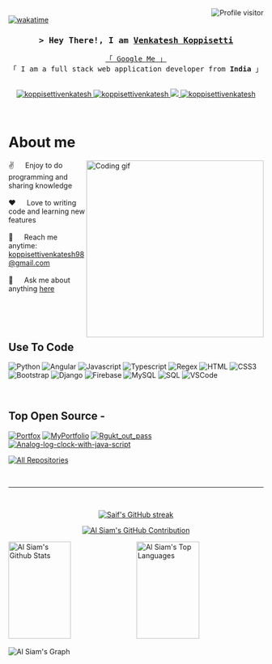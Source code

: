 

<a href="https://komarev.com/ghpvc/?username=koppisettivenkatesh">
  <img align="right" src="https://komarev.com/ghpvc/?username=koppisettivenkatesh&label=Visitors&color=0e75b6&style=flat" alt="Profile visitor" />
</a>


[![wakatime](https://wakatime.com/badge/user/eebb3dd8-d9b2-40de-9b88-6fd6cac99dbc.svg)](https://wakatime.com/@eebb3dd8-d9b2-40de-9b88-6fd6cac99dbc)

<!-- Intro  -->
<h3 align="center">
        <samp>&gt; Hey There!, I am
                <b><a target="_blank" href="https://www.linkedin.com/in/venkatesh-koppisetti/">Venkatesh Koppisetti</a></b>
        </samp>
</h3>


<p align="center"> 
  <samp>
    <a href="https://www.google.com/search?q=venkatesh+koppisetti">「 Google Me 」</a>
    <br>
    「 I am a full stack web application developer from <b>India</b> 」
    <br>
    <br>
  </samp>
</p>

<p align="center">
 <a href="https://venkatesh-koppisetti.web.app/" target="blank">
  <img src="https://img.shields.io/badge/Website-DC143C?style=for-the-badge&logo=medium&logoColor=white" alt="koppisettivenkatesh" />
 </a>
 <a href="https://www.linkedin.com/in/venkatesh-koppisetti/" target="_blank">
  <img src="https://img.shields.io/badge/LinkedIn-0077B5?style=for-the-badge&logo=linkedin&logoColor=white" alt="koppisettivenkatesh"/>
 </a>
 <a href="https://twitter.com/Koppisettivenk2?t=q5Mfdx1bpM_7coNzuwsrWg&s=09" target="_blank">
  <img src="https://img.shields.io/badge/Twitter-1DA1F2?style=for-the-badge&logo=twitter&logoColor=white" />
 </a>
 <a href="https://instagram.com/code.withemmy?igshid=MzMyNGUyNmU2YQ==" target="_blank">
  <img src="https://img.shields.io/badge/Instagram-fe4164?style=for-the-badge&logo=instagram&logoColor=white" alt="koppisettivenkatesh" />
 </a> 
<!--  <a href="https://facebook.com/koppisettivenkatesh.world" target="_blank">
  <img src="https://img.shields.io/badge/Facebook-20BEFF?&style=for-the-badge&logo=facebook&logoColor=white" alt="koppisettivenkatesh"  />
  </a>  -->
</p>
<br />

<!-- About Section -->
 # About me
 
<p>
 <img align="right" width="350" src="/assets/programmer.gif" alt="Coding gif" />
  
 ✌️ &emsp; Enjoy to do programming and sharing knowledge <br/><br/>
 ❤️ &emsp; Love to writing code and learning new features<br/><br/>
 📧 &emsp; Reach me anytime: koppisettivenkatesh98@gmail.com<br/><br/>
 💬 &emsp; Ask me about anything [here](https://github.com/koppisettivenkatesh/koppisettivenkatesh/issues)

</p>

<br/>
<br/>
<br/>

## Use To Code
![Python](https://img.shields.io/badge/Python-3776AB?style=for-the-badge&logo=python&logoColor=white)
![Angular](https://img.shields.io/badge/Angular-DD0031?style=for-the-badge&logo=angular&logoColor=white)
![Javascript](https://img.shields.io/badge/Javascript-F0DB4F?style=for-the-badge&labelColor=black&logo=javascript&logoColor=F0DB4F)
![Typescript](https://img.shields.io/badge/Typescript-007acc?style=for-the-badge&labelColor=black&logo=typescript&logoColor=007acc)
![Regex](https://img.shields.io/badge/Regex-4285F4?style=for-the-badge)
![HTML](https://img.shields.io/badge/HTML5-E34F26?style=for-the-badge&logo=html5&logoColor=white)
![CSS3](https://img.shields.io/badge/CSS3-1572B6?style=for-the-badge&logo=css3&logoColor=white)
![Bootstrap](https://img.shields.io/badge/Bootstrap-563D7C?style=for-the-badge&logo=bootstrap&logoColor=white)
![Django](https://img.shields.io/badge/Django-092E20?style=for-the-badge&logo=django&logoColor=white)
![Firebase](https://img.shields.io/badge/Firebase-FFCA28?style=for-the-badge&logo=firebase&logoColor=black)
![MySQL](https://img.shields.io/badge/MySQL-4479A1?style=for-the-badge&logo=mysql&logoColor=white)
![SQL](https://img.shields.io/badge/SQL-003B57?style=for-the-badge)
![VSCode](https://img.shields.io/badge/Visual_Studio-0078d7?style=for-the-badge&logo=visual%20studio&logoColor=white)

<br/>

## Top Open Source -
[![Portfox](https://github-readme-stats.vercel.app/api/pin/?username=koppisettivenkatesh&repo=Portfox&border_color=7F3FBF&bg_color=0D1117&title_color=C9D1D9&text_color=8B949E&icon_color=7F3FBF)](https://github.com/koppisettivenkatesh/Portfox)
[![MyPortfolio](https://github-readme-stats.vercel.app/api/pin/?username=koppisettivenkatesh&repo=MyPortfolio&border_color=7F3FBF&bg_color=0D1117&title_color=C9D1D9&text_color=8B949E&icon_color=7F3FBF)](https://github.com/koppisettivenkatesh/MyPortfolio)
[![Rgukt_out_pass](https://github-readme-stats.vercel.app/api/pin/?username=koppisettivenkatesh&repo=rgukt_out_pass&border_color=7F3FBF&bg_color=0D1117&title_color=C9D1D9&text_color=8B949E&icon_color=7F3FBF)](https://github.com/koppisettivenkatesh/rgukt_out_pass)
[![Analog-log-clock-with-java-script](https://github-readme-stats.vercel.app/api/pin/?username=koppisettivenkatesh&repo=Analog-log-clock-with-java-script&border_color=7F3FBF&bg_color=0D1117&title_color=C9D1D9&text_color=8B949E&icon_color=7F3FBF)](https://github.com/koppisettivenkatesh/Analog-log-clock-with-java-script)


<p align="left">
  <a href="https://github.com/koppisettivenkatesh?tab=repositories" target="_blank"><img alt="All Repositories" title="All Repositories" src="https://img.shields.io/badge/-All%20Repos-2962FF?style=for-the-badge&logo=koding&logoColor=white"/></a>
</p>

<br/>
<hr/>
<br/>

<p align="center">
  <a href="https://github.com/koppisettivenkatesh">
    <img src="https://github-readme-streak-stats.herokuapp.com/?user=koppisettivenkatesh&theme=radical&border=7F3FBF&background=0D1117" alt="Saif's GitHub streak"/>
  </a>
</p>

<p align="center">
  <a href="https://github.com/koppisettivenkatesh">
    <img src="https://github-profile-summary-cards.vercel.app/api/cards/profile-details?username=koppisettivenkatesh&theme=radical" alt="Al Siam's GitHub Contribution"/>
  </a>
</p>

<a> 
    <a href="https://github.com/koppisettivenkatesh"><img alt="Al Siam's Github Stats" src="https://denvercoder1-github-readme-stats.vercel.app/api?username=koppisettivenkatesh&show_icons=true&count_private=true&theme=react&border_color=7F3FBF&bg_color=0D1117&title_color=F85D7F&icon_color=F8D866" height="192px" width="49.5%"/></a>
  <a href="https://github.com/koppisettivenkatesh"><img alt="Al Siam's Top Languages" src="https://denvercoder1-github-readme-stats.vercel.app/api/top-langs/?username=koppisettivenkatesh&langs_count=8&layout=compact&theme=react&border_color=7F3FBF&bg_color=0D1117&title_color=F85D7F&icon_color=F8D866" height="192px" width="49.5%"/></a>
  <br/>
</a>


![Al Siam's Graph](https://github-readme-activity-graph.vercel.app/graph?username=koppisettivenkatesh&custom_title=Venkatesh%20Koppisetti%20GitHub%20Activity%20Graph&bg_color=0D1117&color=7F3FBF&line=7F3FBF&point=7F3FBF&area_color=FFFFFF&title_color=FFFFFF&area=true)
